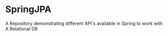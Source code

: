 # SpringJPA
A Repository demonstrating different API's available in Spring to work with A Relational DB
